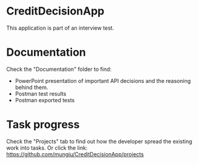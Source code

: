 # CreditDecisionApp
 This application is part of an interview test.


# Documentation
Check the "Documentation" folder to find:
* PowerPoint presentation of important API decisions and the reasoning behind them.
* Postman test results
* Postman exported tests

# Task progress
Check the "Projects" tab to find out how the developer spread the existing work into tasks.
Or click the link: https://github.com/mungiu/CreditDecisionApp/projects
